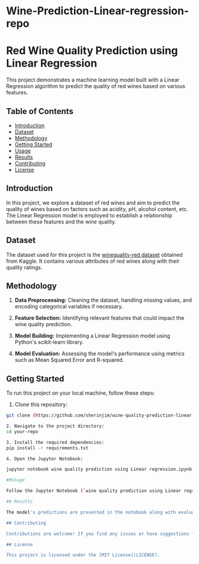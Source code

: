 # Wine-Prediction-Linear-regression-repo
# Red Wine Quality Prediction using Linear Regression

This project demonstrates a machine learning model built with a Linear Regression algorithm to predict the quality of red wines based on various features.

## Table of Contents

- [Introduction](#introduction)
- [Dataset](#dataset)
- [Methodology](#methodology)
- [Getting Started](#getting-started)
- [Usage](#usage)
- [Results](#results)
- [Contributing](#contributing)
- [License](#license)

## Introduction

In this project, we explore a dataset of red wines and aim to predict the quality of wines based on factors such as acidity, pH, alcohol content, etc. The Linear Regression model is employed to establish a relationship between these features and the wine quality.

## Dataset

The dataset used for this project is the [winequality-red dataset](https://www.kaggle.com/uciml/red-wine-quality-cortez-et-al-2009) obtained from Kaggle. It contains various attributes of red wines along with their quality ratings.

## Methodology

1. **Data Preprocessing:** Cleaning the dataset, handling missing values, and encoding categorical variables if necessary.

2. **Feature Selection:** Identifying relevant features that could impact the wine quality prediction.

3. **Model Building:** Implementing a Linear Regression model using Python's scikit-learn library.

4. **Model Evaluation:** Assessing the model's performance using metrics such as Mean Squared Error and R-squared.

## Getting Started

To run this project on your local machine, follow these steps:

1. Clone this repository:

```bash
git clone (https://github.com/sherinjim/wine-quality-prediction-linear-regression-repo.git)

2. Navigate to the project directory:
cd your-repo

3. Install the required dependencies:
pip install -r requirements.txt

4. Open the Jupyter Notebook:

jupyter notebook wine quality prediction using Linear regression.ipynb

##Usage

Follow the Jupyter Notebook (`wine quality prediction using Linear regression.ipynb`) to see the step-by-step process of data preprocessing, model building, and evaluation.

## Results

The model's predictions are presented in the notebook along with evaluation metrics. The performance of the model can be assessed using metrics like Mean Squared Error and R-squared.

## Contributing

Contributions are welcome! If you find any issues or have suggestions for improvements, please feel free to open an issue or a pull request.

## License

This project is licensed under the [MIT License](LICENSE).




